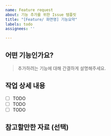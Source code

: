```yaml
---
name: Feature request
about: 기능 추가를 위한 Issue 템플릿
title: "[Feature/ 화면명] 기능요약"
labels: todo
assignees: ''

---
```


## 어떤 기능인가요?
> 추가하려는 기능에 대해 간결하게 설명해주세요.

## 작업 상세 내용
- [ ] TODO
- [ ] TODO
- [ ] TODO

## 참고할만한 자료 (선택)
<br/>
